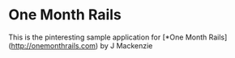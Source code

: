 # One Month Rails

This is the pinteresting sample application for
[*One Month Rails] (http://onemonthrails.com)
by J Mackenzie